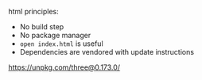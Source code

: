 html principles:

- No build step
- No package manager
- `open index.html` is useful
- Dependencies are vendored with update instructions

https://unpkg.com/three@0.173.0/